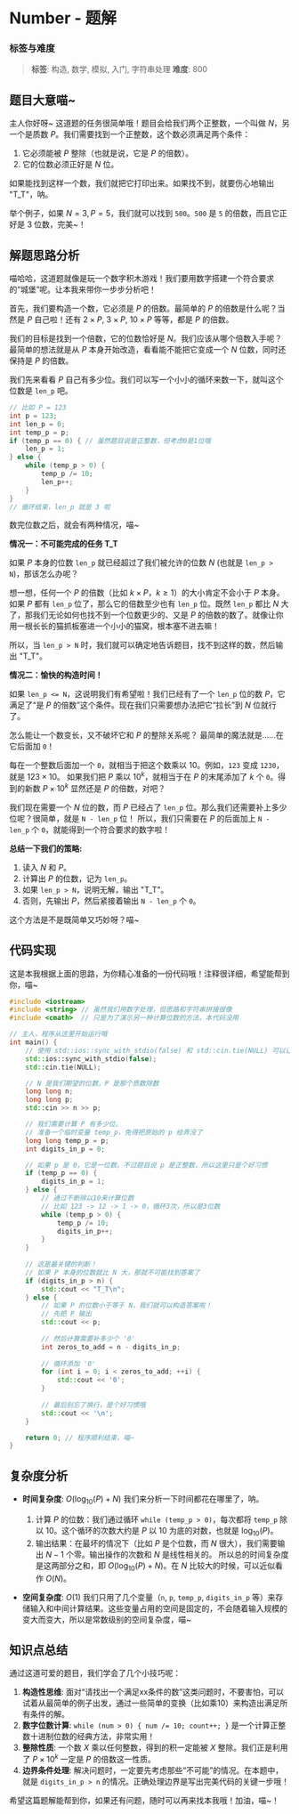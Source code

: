 # Number - 题解

### 标签与难度
> **标签**: 构造, 数学, 模拟, 入门, 字符串处理
> **难度**: 800

## 题目大意喵~

主人你好呀~ 这道题的任务很简单哦！题目会给我们两个正整数，一个叫做 $N$，另一个是质数 $P$。我们需要找到一个正整数，这个数必须满足两个条件：

1.  它必须能被 $P$ 整除（也就是说，它是 $P$ 的倍数）。
2.  它的位数必须正好是 $N$ 位。

如果能找到这样一个数，我们就把它打印出来。如果找不到，就要伤心地输出 "T_T"，呐。

举个例子，如果 $N=3, P=5$，我们就可以找到 `500`。`500` 是 `5` 的倍数，而且它正好是 3 位数，完美~！

## 解题思路分析

喵哈哈，这道题就像是玩一个数字积木游戏！我们要用数字搭建一个符合要求的“城堡”呢。让本我来带你一步步分析吧！

首先，我们要构造一个数，它必须是 $P$ 的倍数。最简单的 $P$ 的倍数是什么呢？当然是 $P$ 自己啦！还有 $2 \times P$, $3 \times P$, $10 \times P$ 等等，都是 $P$ 的倍数。

我们的目标是找到一个倍数，它的位数恰好是 $N$。我们应该从哪个倍数入手呢？最简单的想法就是从 $P$ 本身开始改造，看看能不能把它变成一个 $N$ 位数，同时还保持是 $P$ 的倍数。

我们先来看看 $P$ 自己有多少位。我们可以写一个小小的循环来数一下，就叫这个位数是 `len_p` 吧。

```cpp
// 比如 P = 123
int p = 123;
int len_p = 0;
int temp_p = p;
if (temp_p == 0) { // 虽然题目说是正整数，但考虑0是1位哦
    len_p = 1;
} else {
    while (temp_p > 0) {
        temp_p /= 10;
        len_p++;
    }
}
// 循环结束，len_p 就是 3 啦
```

数完位数之后，就会有两种情况，喵~

**情况一：不可能完成的任务 T_T**

如果 $P$ 本身的位数 `len_p` 就已经超过了我们被允许的位数 $N$ (也就是 `len_p > N`)，那该怎么办呢？

想一想，任何一个 $P$ 的倍数（比如 $k \times P$，$k \ge 1$）的大小肯定不会小于 $P$ 本身。如果 $P$ 都有 `len_p` 位了，那么它的倍数至少也有 `len_p` 位。既然 `len_p` 都比 $N$ 大了，那我们无论如何也找不到一个位数更少的、又是 $P$ 的倍数的数了。就像让你用一根长长的猫抓板塞进一个小小的猫窝，根本塞不进去嘛！

所以，当 `len_p > N` 时，我们就可以确定地告诉题目，找不到这样的数，然后输出 "T_T"。

**情况二：愉快的构造时间！**

如果 `len_p <= N`，这说明我们有希望啦！我们已经有了一个 `len_p` 位的数 $P$，它满足了“是 $P$ 的倍数”这个条件。现在我们只需要想办法把它“拉长”到 $N$ 位就行了。

怎么能让一个数变长，又不破坏它和 $P$ 的整除关系呢？
最简单的魔法就是……在它后面加 `0`！

每在一个整数后面加一个 `0`，就相当于把这个数乘以 10。例如，`123` 变成 `1230`，就是 $123 \times 10$。
如果我们把 $P$ 乘以 $10^k$，就相当于在 $P$ 的末尾添加了 $k$ 个 `0`。得到的新数 $P \times 10^k$ 显然还是 $P$ 的倍数，对吧？

我们现在需要一个 $N$ 位的数，而 $P$ 已经占了 `len_p` 位。那么我们还需要补上多少位呢？很简单，就是 `N - len_p` 位！
所以，我们只需要在 $P$ 的后面加上 `N - len_p` 个 `0`，就能得到一个符合要求的数字啦！

**总结一下我们的策略:**

1.  读入 $N$ 和 $P$。
2.  计算出 $P$ 的位数，记为 `len_p`。
3.  如果 `len_p > N`，说明无解，输出 "T_T"。
4.  否则，先输出 $P$，然后紧接着输出 `N - len_p` 个 `0`。

这个方法是不是既简单又巧妙呀？喵~

## 代码实现

这是本我根据上面的思路，为你精心准备的一份代码哦！注释很详细，希望能帮到你，喵~

```cpp
#include <iostream>
#include <string> // 虽然我们用数字处理，但思路和字符串拼接很像
#include <cmath>  // 只是为了演示另一种计算位数的方法，本代码没用

// 主人，程序从这里开始运行哦
int main() {
    // 使用 std::ios::sync_with_stdio(false) 和 std::cin.tie(NULL) 可以让输入输出更快一点，喵~
    std::ios::sync_with_stdio(false);
    std::cin.tie(NULL);

    // N 是我们期望的位数，P 是那个质数除数
    long long n;
    long long p;
    std::cin >> n >> p;

    // 我们需要计算 P 有多少位。
    // 准备一个临时变量 temp_p，免得把原始的 p 给弄没了
    long long temp_p = p;
    int digits_in_p = 0;

    // 如果 p 是 0，它是一位数。不过题目说 p 是正整数，所以这里只是个好习惯
    if (temp_p == 0) {
        digits_in_p = 1;
    } else {
        // 通过不断除以10来计算位数
        // 比如 123 -> 12 -> 1 -> 0，循环3次，所以是3位数
        while (temp_p > 0) {
            temp_p /= 10;
            digits_in_p++;
        }
    }
    
    // 这是最关键的判断！
    // 如果 P 本身的位数就比 N 大，那就不可能找到答案了
    if (digits_in_p > n) {
        std::cout << "T_T\n";
    } else {
        // 如果 P 的位数小于等于 N，我们就可以构造答案啦！
        // 先把 P 输出
        std::cout << p;
        
        // 然后计算需要补多少个 '0'
        int zeros_to_add = n - digits_in_p;
        
        // 循环添加 '0'
        for (int i = 0; i < zeros_to_add; ++i) {
            std::cout << '0';
        }
        
        // 最后别忘了换行，是个好习惯哦
        std::cout << '\n';
    }

    return 0; // 程序顺利结束，喵~
}
```

## 复杂度分析

-   **时间复杂度**: $O(\log_{10}(P) + N)$
    我们来分析一下时间都花在哪里了，呐。
    1.  计算 $P$ 的位数：我们通过循环 `while (temp_p > 0)`，每次都将 `temp_p` 除以 10。这个循环的次数大约是 $P$ 以 10 为底的对数，也就是 $\log_{10}(P)$。
    2.  输出结果：在最坏的情况下（比如 $P$ 是个位数，而 $N$ 很大），我们需要输出 $N-1$ 个零。输出操作的次数和 $N$ 是线性相关的。
    所以总的时间复杂度是这两部分之和，即 $O(\log_{10}(P) + N)$。在 $N$ 比较大的时候，可以近似看作 $O(N)$。

-   **空间复杂度**: $O(1)$
    我们只用了几个变量（`n`, `p`, `temp_p`, `digits_in_p` 等）来存储输入和中间计算结果。这些变量占用的空间是固定的，不会随着输入规模的变大而变大，所以是常数级别的空间复杂度，喵~

## 知识点总结

通过这道可爱的题目，我们学会了几个小技巧呢：

1.  **构造性思维**: 面对“请找出一个满足xx条件的数”这类问题时，不要害怕，可以试着从最简单的例子出发，通过一些简单的变换（比如乘10）来构造出满足所有条件的解。
2.  **数字位数计算**: `while (num > 0) { num /= 10; count++; }` 是一个计算正整数十进制位数的经典方法，非常实用！
3.  **整除性质**: 一个数 $X$ 乘以任何整数，得到的积一定能被 $X$ 整除。我们正是利用了 $P \times 10^k$ 一定是 $P$ 的倍数这一性质。
4.  **边界条件处理**: 解决问题时，一定要先考虑那些“不可能”的情况。在本题中，就是 `digits_in_p > n` 的情况。正确处理边界是写出完美代码的关键一步哦！

希望这篇题解能帮到你，如果还有问题，随时可以再来找本我哦！加油，喵~！